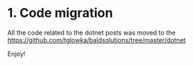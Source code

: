 # 1. Code migration
All the code related to the dotnet posts was moved to the https://github.com/tglowka/baldsolutions/tree/master/dotnet 

Enjoy!
